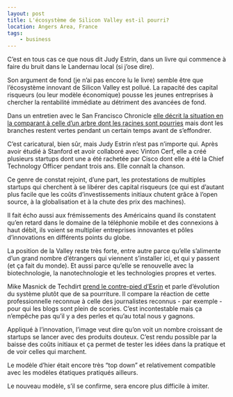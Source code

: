 ```yaml
---
layout: post
title: L'écosystème de Silicon Valley est-il pourri?
location: Angers Area, France
tags:
    - business
---
```


C’est en tous cas ce que nous dit Judy Estrin, dans un livre qui commence à faire du bruit dans le Landernau local (si j’ose dire).

Son argument de fond (je n’ai pas encore lu le livre) semble être que l’écosystème innovant de Silicon Valley est pollué. La rapacité des capital risqueurs (ou leur modèle économique) pousse les jeunes entreprises à chercher la rentabilité immédiate au détriment des avancées de fond.

Dans un entretien avec le San Francisco Chronicle <a href="http://www.sfgate.com/cgi-bin/article.cgi?f=/c/a/2008/08/22/BUFU12GONL.DTL">elle décrit la situation en la comparant à celle d’un arbre dont les racines sont pourries</a> mais dont les branches restent vertes pendant un certain temps avant de s’effondrer.

C’est caricatural, bien sûr, mais Judy Estrin n’est pas n’importe qui. Après avoir étudié à Stanford et avoir collaboré avec Vinton Cerf, elle a créé plusieurs startups dont une a été rachetée par Cisco dont elle a été la Chief Technology Officer pendant trois ans. Elle connaît la chanson.

Ce genre de constat rejoint, d’une part, les protestations de multiples startups qui cherchent à se libérer des capital risqueurs (ce qui est d’autant plus facile que les coûts d’investissements initiaux chutent grâce à l’open source, à la globalisation et à la chute des prix des machines).

Il fait écho aussi aux frémissements des Américains quand ils constatent qu’en retard dans le domaine de la téléphonie mobile et des connexions à haut débit, ils voient se multiplier entreprises innovantes et pôles d’innovations en différents points du globe.

La position de la Valley reste très forte, entre autre parce qu’elle s’alimente d’un grand nombre d’étrangers qui viennent s’installer ici, et qui y passent (et ça fait du monde). Et aussi parce qu’elle se renouvelle avec la biotechnologie, la nanotechnologie et les technologies propres et vertes.

Mike Masnick de Techdirt <a href="http://techdirt.com/articles/20080824/2243392080.shtml">prend le contre-pied d’Esrin</a> et parle d’évolution du système plutôt que de sa pourriture. Il compare la réaction de cette professionnelle reconnue à celle des journalistes reconnus - par exemple - pour qui les blogs sont plein de scories. C’est incontestable mais ça n’empêche pas qu’il y a des perles et qu’au total nous y gagnons.

Appliqué à l’innovation, l’image veut dire qu’on voit un nombre croissant de startups se lancer avec des produits douteux. C’est rendu possible par la baisse des coûts initiaux et ça permet de tester les idées dans la pratique et de voir celles qui marchent.

Le modèle d’hier était encore très “top down” et relativement compatible avec les modèles étatiques pratiqués ailleurs.

Le nouveau modèle, s’il se confirme, sera encore plus difficile à imiter.
